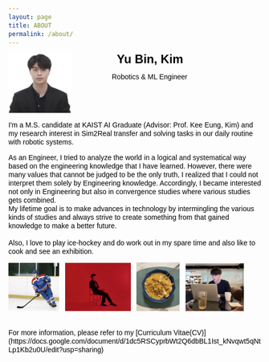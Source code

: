 ```yaml
---
layout: page
title: ABOUT
permalink: /about/
---
```


<img src="/assets/img/photo/yu-bin.png" width="25%" height="25%"
     alt="Markdown Monster icon"
     style="float: left;"/>

<span
style="
font-style: ; 
font-weight: bold; 
font-size: 1.7em;
line-height: 1.0em; 
color: black;
font-family: arial;
margin:90px;
padding:0px;
text-align: center;
">
Yu Bin, Kim
</span>

<span
style="
font-style: ; 
font-size: 1.0em;
line-height: 0.6em; 
color: black;
font-family: arial;
margin:80px;
padding:0px;
text-align: center;
">
Robotics & ML Engineer
<br>
</span>

<br><br><br>

<span
style="
font-style: ; 
font-size: 1em;
line-height: 0.4em; 
color: black;
font-family: arial;
margin:0px;
padding:0px;
">
I'm a M.S. candidate at KAIST AI Graduate (Advisor: Prof. Kee Eung, Kim) and my research interest in Sim2Real transfer and solving tasks in our daily routine with robotic systems.  
</span>

<!--
주석 처리
-->

<span
style="
font-style: ; 
font-size: 1em;
line-height: 0.4em; 
color: black;
font-family: arial;
margin:0px;
padding:0px;
">
As an Engineer, I tried to analyze the world in a logical and systematical way based on the engineering knowledge that I have learned.
However, there were many values that cannot be judged to be the only truth, I realized that I could not interpret them solely by Engineering knowledge.
Accordingly, I became interested not only in Engineering but also in convergence studies where various studies gets combined.    
My lifetime goal is to make advances in technology by intermingling the various kinds of studies and always strive to create something from that gained knowledge to make a better future.     
<br>
Also, I love to play ice-hockey and do work out in my spare time and also like to cook and see an exhibition. </span>

<img src="/assets/img/ice-hockey.png" width="20%" height="20%"
     alt="Markdown Monster icon"
     style="float: center;"/> &nbsp;
<img src="/assets/img/exhibition.png" width="26%" height="26%"
     alt="Markdown Monster icon"
     style="float: center;"/> &nbsp;
<img src="/assets/img/noodle.png" width="17%" height="17%"
     alt="Markdown Monster icon"
     style="float: center;"/> &nbsp; 
<img src="/assets/img/cafe.png" width="23%" height="23%"
     alt="Markdown Monster icon"
     style="float: center;"/> 

<br>
<span
style="
font-style: ; 
font-size: 1em;
line-height: 0.4em; 
color: black;
font-family: arial;
margin:0px;
padding:0px;
">
For more information, please refer to my [Curriculum Vitae(CV)](https://docs.google.com/document/d/1dc5RSCyprbWt2Q6dbBL1Ist_kNvqwt5qNtLp1Kb2u0U/edit?usp=sharing)
</span>
